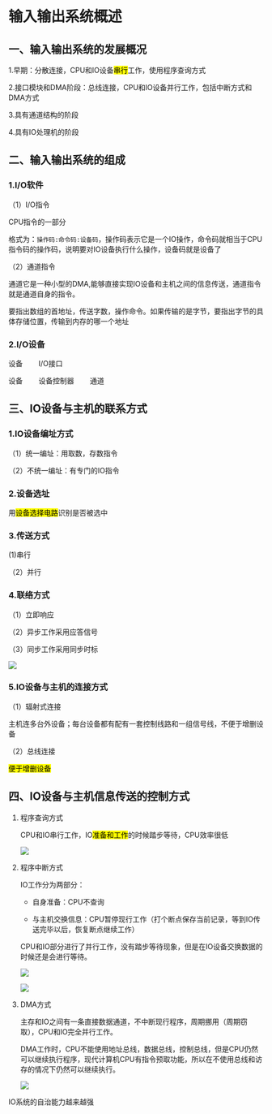 # 输入输出系统概述

## 一、输入输出系统的发展概况

1.早期：分散连接，CPU和IO设备<mark>串行</mark>工作，使用程序查询方式

2.接口模块和DMA阶段：总线连接，CPU和IO设备并行工作，包括中断方式和DMA方式

3.具有通道结构的阶段

4.具有IO处理机的阶段

## 二、输入输出系统的组成

### 1.I/O软件

（1）I/O指令

CPU指令的一部分

格式为：`操作码:命令码:设备码`，操作码表示它是一个IO操作，命令码就相当于CPU指令码的操作码，说明要对IO设备执行什么操作，设备码就是设备了

（2）通道指令

通道它是一种小型的DMA,能够直接实现IO设备和主机之间的信息传送，通道指令就是通道自身的指令。

要指出数组的首地址，传送字数，操作命令。如果传输的是字节，要指出字节的具体存储位置，传输到内存的哪一个地址

### 2.I/O设备

设备        I/O接口

设备        设备控制器        通道



## 三、IO设备与主机的联系方式

### 1.IO设备编址方式

（1）统一编址：用取数，存数指令

（2）不统一编址：有专门的IO指令

### 2.设备选址

用<mark>设备选择电路</mark>识别是否被选中

### 3.传送方式

(1)串行

（2）并行

### 4.联络方式

（1）立即响应

（2）异步工作采用应答信号

（3）同步工作采用同步时标

![](/Users/jared/Library/Application%20Support/marktext/images/2021-12-16-20-05-47-image.png)

### 5.IO设备与主机的连接方式

（1）辐射式连接

主机连多台外设备；每台设备都有配有一套控制线路和一组信号线，不便于增删设备

（2）总线连接

<mark>便于增删设备</mark>



## 四、IO设备与主机信息传送的控制方式

1. 程序查询方式
   
   CPU和IO串行工作，IO<mark>准备和工作</mark>的时候踏步等待，CPU效率很低
   
   ![](/Users/jared/Library/Application%20Support/marktext/images/2021-12-16-20-10-03-image.png)

2. 程序中断方式
   
   IO工作分为两部分：
   
   - 自身准备：CPU不查询
   
   - 与主机交换信息：CPU暂停现行工作（打个断点保存当前记录，等到IO传送完毕以后，恢复断点继续工作）
   
   CPU和IO部分进行了并行工作，没有踏步等待现象，但是在IO设备交换数据的时候还是会进行等待。
   
   ![](/Users/jared/Library/Application%20Support/marktext/images/2021-12-16-20-13-50-image.png)
   
   ![](/Users/jared/Library/Application%20Support/marktext/images/2021-12-16-20-14-28-image.png)

3. DMA方式
   
   主存和IO之间有一条直接数据通道，不中断现行程序，周期挪用（周期窃取），CPU和IO完全并行工作。
   
   DMA工作时，CPU不能使用地址总线，数据总线，控制总线，但是CPU仍然可以继续执行程序，现代计算机CPU有指令预取功能，所以在不使用总线和访存的情况下仍然可以继续执行。
   
   ![](/Users/jared/Library/Application%20Support/marktext/images/2021-12-16-20-15-44-image.png)

IO系统的自治能力越来越强




